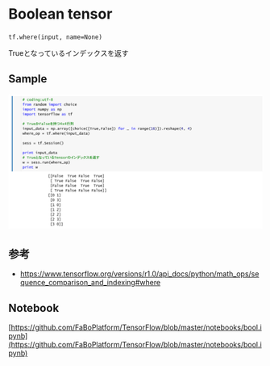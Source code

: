 # Boolean tensor

`tf.where(input, name=None)`

Trueとなっているインデックスを返す

## Sample

![](/img/bool01.png)

## 参考

* https://www.tensorflow.org/versions/r1.0/api_docs/python/math_ops/sequence_comparison_and_indexing#where

## Notebook

[https://github.com/FaBoPlatform/TensorFlow/blob/master/notebooks/bool.ipynb](https://github.com/FaBoPlatform/TensorFlow/blob/master/notebooks/bool.ipynb)